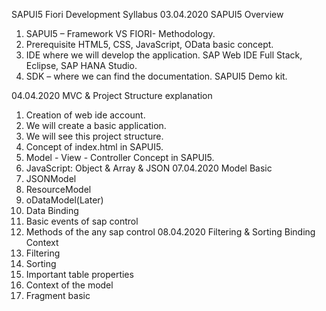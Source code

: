 SAPUI5 Fiori Development Syllabus
03.04.2020  SAPUI5 Overview
1.	SAPUI5 – Framework VS FIORI- Methodology.
2.	Prerequisite HTML5, CSS, JavaScript, OData basic concept.
3.	IDE where we will develop the application. SAP Web IDE Full Stack, Eclipse, SAP HANA Studio.
4.	SDK – where we can find the documentation. SAPUI5 Demo kit.

04.04.2020 MVC & Project Structure explanation 
1.	Creation of web ide account.
2.	We will create a basic application.
3.	We will see this project structure.
4.	Concept of index.html in SAPUI5.
5.	Model - View - Controller Concept in SAPUI5.
6.	JavaScript: Object & Array & JSON
07.04.2020 Model Basic
1.	JSONModel
2.	ResourceModel
3.	oDataModel(Later)
4.	Data Binding
5.	Basic events of sap control
6.	Methods of the any sap control
08.04.2020 Filtering & Sorting Binding Context
1.	Filtering
2.	Sorting
3.	Important table properties
4.	Context of the model
5.	Fragment basic


